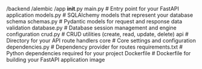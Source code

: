 /backend
  /alembic
  /app
    __init__.py
    main.py           # Entry point for your FastAPI application
    models.py         # SQLAlchemy models that represent your database schema
    schemas.py        # Pydantic models for request and response data validation
    database.py       # Database session management and engine configuration
    crud.py           # CRUD utilities (create, read, update, delete)
    api               # Directory for your API route handlers
    core              # Core settings and configuration
    dependencies.py   # Dependency provider for routes
  requirements.txt    # Python dependencies required for your project
  Dockerfile          # Dockerfile for building your FastAPI application image
